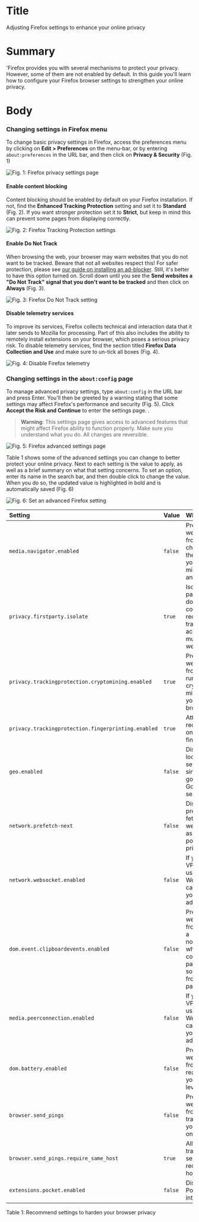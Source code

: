 # Title #
Adjusting Firefox settings to enhance your online privacy

# Summary #
'Firefox provides you with several mechanisms to protect your privacy. However, some of them are not enabled by default. In this guide you'll learn how to configure your Firefox browser settings to strengthen your online privacy.

# Body #

### Changing settings in Firefox menu ###
To change basic privacy settings in Firefox, access the preferences menu by clicking on **Edit > Preferences** on the menu-bar, or by entering `about:preferences` in the URL bar, and then click on **Privacy & Security** (Fig. 1)

![Fig. 1: Firefox privacy settings page](../images/Firefox/settings-page.png?raw=true)

#### Enable content blocking ####
Content blocking should be enabled by default on your Firefox installation. If not, find the **Enhanced Tracking Protection** setting and set it to **Standard** (Fig. 2). If you want stronger protection set it to **Strict**, but keep in mind this can prevent some pages from displaying correctly.

![Fig. 2: Firefox Tracking Protection settings](../images/Firefox/settings-tracking.png?raw=true)

#### Enable Do Not Track ####
When browsing the web, your browser may warn websites that you do not want to be tracked. Beware that not all websites respect this! For safer protection, please see [our guide on installing an ad-blocker](firefox-ublock-origin.md). Still, it's better to have this option turned on. Scroll down until you see the **Send websites a "Do Not Track" signal that you don't want to be tracked** and then click on **Always** (Fig. 3).

![Fig. 3: Firefox Do Not Track setting](../images/Firefox/settings-dnt.png?raw=true)

#### Disable telemetry services ###
To improve its services, Firefox collects technical and interaction data that it later sends to Mozilla for processing. Part of this also includes the ability to remotely install extensions on your browser, which poses a serious privacy risk. To disable telemetry services, find the section titled **Firefox Data Collection and Use** and make sure to un-tick all boxes (Fig. 4).

![Fig. 4: Disable Firefox telemetry](../images/Firefox/settings-telemetry.png?raw=true)

### Changing settings in the `about:config` page ###
To manage advanced privacy settings, type `about:config` in the URL bar and press Enter. You'll then be greeted by a warning stating that some settings may affect Firefox's performance and security (Fig. 5). Click **Accept the Risk and Continue** to enter the settings page. .

> **Warning**: This settings page gives access to advanced features that might affect Firefox ability to function properly. Make sure you understand what you do. All changes are reversible.

![Fig. 5: Firefox advanced settings page](../images/Firefox/settings-config-warning.png?raw=true)

Table 1 shows some of the advanced settings you can change to better protect your online privacy. Next to each setting is the value to apply, as well as a brief summary on what that setting concerns. To set an option, enter its name in the search bar, and then double click to change the value. When you do so, the updated value is highlighted in bold and is automatically saved (Fig. 6)

![Fig. 6: Set an advanced Firefox setting](../images/Firefox/settings-config-change.png?raw=true)

| Setting                                             | Value   | Why                                                                                               |
| :--                                                 | :--     | :--                                                                                               |
| `media.navigator.enabled`                           | `false` | Prevent websites from checking the status of your microphone and camera                           |
| `privacy.firstparty.isolate`                        | `true`  | Isolate first party domain cookies to reduce tracking across multiple websites                    |
| `privacy.trackingprotection.cryptomining.enabled`   | `true`  | Prevent websites from running crypto miners in your browser                                       |
| `privacy.trackingprotection.fingerprinting.enabled` | `true`  | Attempt to reduce your online fingerprint                                                         |
| `geo.enabled`                                       | `false` | Disable location services, since they go through Google's servers                                 |
| `network.prefetch-next`                             | `false` | Disable pre-fetching of webpages as this can pose a privacy risk                                  |
| `network.websocket.enabled`                         | `false` | If you use a VPN, the use of WebSockets can leak your real IP address                             |
| `dom.event.clipboardevents.enabled`                 | `false` | Prevent websites from getting a notification when you copy, cut, or paste something from the page |
| `media.peerconnection.enabled`                      | `false` | If you use a VPN, the use of WebRTC can leak your real IP address                                 |
| `dom.battery.enabled`                               | `false` | Prevent websites from reading your battery level                                                  |
| `browser.send_pings`                                | `false` | Prevent website from tracking your clicks on pages                                                |
| `browser.send_pings.require_same_host`              | `true`  | Allow click-tracking if send and receiving host match                                             |
| `extensions.pocket.enabled`                         | `false` | Disable Pocket integration                                                                        |

Table 1: Recommend settings to harden your browser privacy
